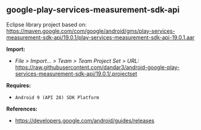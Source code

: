 ## google-play-services-measurement-sdk-api

Eclipse library project based on:<br/>
https://maven.google.com/com/google/android/gms/play-services-measurement-sdk-api/19.0.1/play-services-measurement-sdk-api-19.0.1.aar

**Import:**
- _File > Import... > Team > Team Project Set > URL:_<br/>
  https://raw.githubusercontent.com/dandar3/android-google-play-services-measurement-sdk-api/19.0.1/.projectset

**Requires:**
- `Android 9 (API 28) SDK Platform`

**References:**
- https://developers.google.com/android/guides/releases